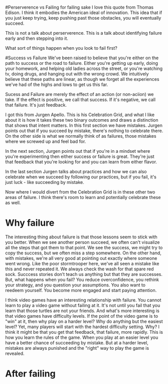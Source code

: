 #Perserverence vs Failing for failing sake
I love this quote from Thomas Edison.  I think it embodies the American ideal of innovation.  This idea that if you just keep trying, keep pushing past those obstacles, you will eventually succeed.

This is not a talk about perserverence.  This is a talk about identifying failure early and then stepping into it.

What sort of things happen when you look to fail first?

#Success vs Failure
We've been raised to believe that you're either on the path to success or the road to failure.  Either you're getting up early, doing your homework, and helping old ladies across the street, or you're watching tv, doing drugs, and hanging out with the wrong crowd.  We intuitively believe that these paths are linear, as though we forget all the experiences we've had of the highs and lows to get us this far.

Sucess and Failure are merely the effect of an action (or non-aciion) we take.  If the effect is positive, we call that success.  If it's negative, we call that failure.  It's just feedback.

I got this from Jurgen Apello.  This is his Celebration Grid, and what I like about it is how it takes these two binary outcomes and draws a distinction that shows that intent matters.  In this first section we have mistakes.  Jurgen points out that if you succeed by mistake, there's nothing to celebrate there.  On the other side is what we normally think of as failures, those mistakes where we screwed up and feel bad for.

In the next section, Jurgen points out that if you're in a mindset where you're experimenting then either success or failure is great.  They're just that feedback that you're looking for and you can learn from either flavor.

In the last section Jurgen talks about practices and how we can also celebrate when we succeed by following our practices, but if you fail, it's just luck - like succeeding by mistake.

Now where I would divert from the Celebration Grid is in these other two areas of failure.  I think there's room to learn and potentially celebrate these as well.

# Why failure
The interesting thing about failure is that those lessons seem to stick with you better.  When we see another person succeed, we often can't visualize all the steps that got them to that point.  We see the success, we might try to copy the success, but we often miss a step somewhere.  On the other hand, with mistakes, we're all very good at pointing out exactly where someone went wrong.  Like the poor stormtrooper here, we've all seen a mistake like this and never repeated it.  We always check the wash for that spare red sock.  Succcess stories don’t teach us anything but that they are successes.  But, what happens when you fail?  You reduce overconfidence, you rethink your strategy, and you question your assumptions.  You also want to reedeem yourself.  You become more engaged and start paying attention.

I think video games have an interesting relationship with failure.  You cannot learn to play a video game without failing at it.  It's not until you fail that you learn that those turtles are not your friends.  And what's more interesting is that video games have difficulty levels.  If the point of the video game is to "win" at it, then why play on a harder level?  Why do anything but the easiest level?  Yet, many players will start with the hardest difficulty setting.  Why?  I think it might be that you get that feedback, that failure, more rapidly.  This is how you learn the rules of the game.  When you play at an easier level you have a better chance of succeeding by mistake.  But at a harder level, mistakes are always punished and the "right" way to play the game is revealed.


# After failing


